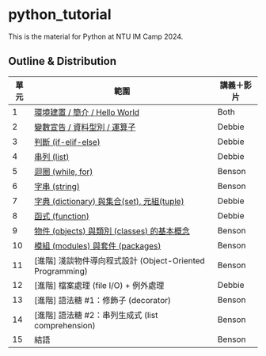 # python_tutorial
This is the material for Python at NTU IM Camp 2024. 

## Outline & Distribution

| 單元 | 範圍                                                | 講義＋影片 |
| ---- | --------------------------------------------------- | ---------- |
| 1    | [環境建置 / 簡介 /  Hello World](./ch1_introduction/intro.md) | Both      |
| 2    | [變數宣告 / 資料型別 / 運算子](https://hackmd.io/@S0oLn3AFQO-Aotu3wiWMOw/r1YDotnj2) | Debbie     |
| 3    | [判斷 (if-elif-else)](https://hackmd.io/@S0oLn3AFQO-Aotu3wiWMOw/rkGh-Yooh) | Debbie     |
| 4    | [串列 (list)](https://hackmd.io/@S0oLn3AFQO-Aotu3wiWMOw/HkIWiW2t3)  | Debbie     |
| 5    | [迴圈 (while, for)](./ch5_loops_handout/loops.md)   | Benson     |
| 6    | [字串 (string)](./ch6_string_handout/string.md)     | Benson     |
| 7    | [字典 (dictionary) 與集合(set), 元組(tuple)](https://hackmd.io/@S0oLn3AFQO-Aotu3wiWMOw/SyVcuxOqn)          | Debbie     |
| 8    | [函式 (function)](https://hackmd.io/@S0oLn3AFQO-Aotu3wiWMOw/SJoGt-_52)                                     | Debbie     |
| 9    | [物件 (objects) 與類別 (classes) 的基本概念](./ch9_objects_and_classes/object_and_classes.md) | Benson     |
| 10   | [模組 (modules) 與套件 (packages)](./ch10_modules_handout/modules_and_packages.md) | Benson     |
| 11   | [進階] 淺談物件導向程式設計 (Object-Oriented Programming)    | Benson     |
| 12   | [進階] 檔案處理 (file I/O) + 例外處理                        | Debbie     |
| 13   | [進階] 語法糖 #1：修飾子 (decorator)                         | Benson |
| 14   | [進階] 語法糖 #2：串列生成式 (list comprehension)            | Benson |
| 15   | 結語                                                         | Benson |

